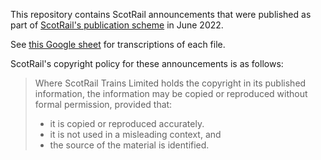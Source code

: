 This repository contains ScotRail announcements that were published as part of [ScotRail's publication scheme](https://www.scotrail.co.uk/about-scotrail/information-requests/scotrail-trains-limited-publication-scheme) in June 2022.

See [this Google sheet](https://docs.google.com/spreadsheets/d/1jAtNLBXLYwTraaC_IGAAs53jJWWEQUtFrocS5jW31JM/edit#gid=0) for transcriptions of each file.

ScotRail's copyright policy for these announcements is as follows:

> Where ScotRail Trains Limited holds the copyright in its published information, the information may be copied or reproduced without formal permission, provided that:
>
> * it is copied or reproduced accurately.
> * it is not used in a misleading context, and
> * the source of the material is identified.
